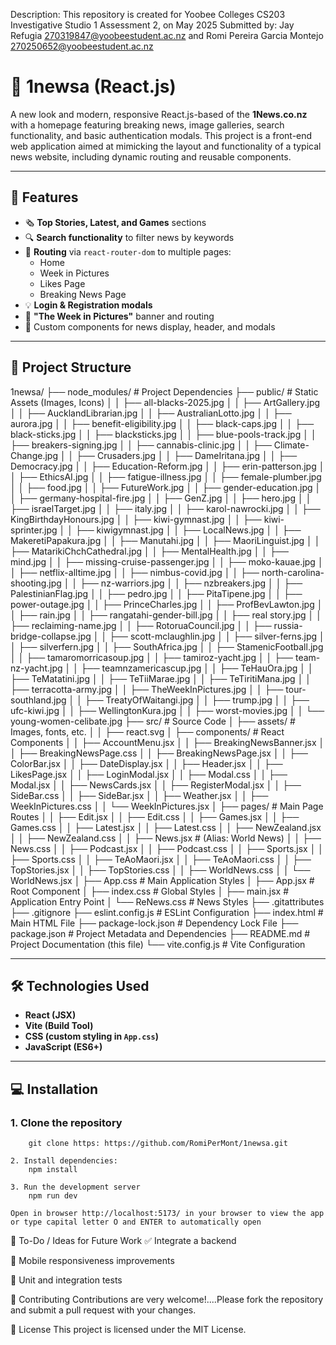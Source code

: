 Description:
This repository is created for Yoobee Colleges CS203 Investigative Studio 1 Assessment 2, on May 2025
Submitted by: Jay Refugia 270319847@yoobeestudent.ac.nz and Romi Pereira Garcia Montejo 270250652@yoobeestudent.ac.nz

# 📰 1newsa (React.js)

A new look and modern, responsive React.js-based of the **1News.co.nz** with a homepage featuring breaking news, image galleries, search functionality, and basic authentication modals. This project is a front-end web application aimed at mimicking the layout and functionality of a typical news website, including dynamic routing and reusable components.

---

## 🚀 Features

- 🗞️ **Top Stories, Latest, and Games** sections
- 🔍 **Search functionality** to filter news by keywords
- 🧭 **Routing** via `react-router-dom` to multiple pages:
  - Home
  - Week in Pictures
  - Likes Page
  - Breaking News Page
- 💡 **Login & Registration modals**
- 📸 **"The Week in Pictures"** banner and routing
- 🎨 Custom components for news display, header, and modals

---

## 📁 Project Structure
1newsa/
├── node_modules/          # Project Dependencies
├── public/                           # Static Assets (Images, Icons)
│   │   ├── all-blacks-2025.jpg
│   │   ├── ArtGallery.jpg
│   │   ├── AucklandLibrarian.jpg
│   │   ├── AustralianLotto.jpg
│   │   ├── aurora.jpg
│   │   ├── benefit-eligibility.jpg
│   │   ├── black-caps.jpg
│   │   ├── black-sticks.jpg
│   │   ├── blacksticks.jpg
│   │   ├── blue-pools-track.jpg
│   │   ├── breakers-signing.jpg
│   │   ├── cannabis-clinic.jpg
│   │   ├── Climate-Change.jpg
│   │   ├── Crusaders.jpg
│   │   ├── DameIritana.jpg
│   │   ├── Democracy.jpg
│   │   ├── Education-Reform.jpg
│   │   ├── erin-patterson.jpg
│   │   ├── EthicsAI.jpg
│   │   ├── fatigue-illness.jpg
│   │   ├── female-plumber.jpg
│   │   ├── food.jpg
│   │   ├── FutureWork.jpg
│   │   ├── gender-education.jpg
│   │   ├── germany-hospital-fire.jpg
│   │   ├── GenZ.jpg
│   │   ├── hero.jpg
│   │   ├── israelTarget.jpg
│   │   ├── italy.jpg
│   │   ├── karol-nawrocki.jpg
│   │   ├── KingBirthdayHonours.jpg
│   │   ├── kiwi-gymnast.jpg
│   │   ├── kiwi-sprinter.jpg
│   │   ├── kiwigymnast.jpg
│   │   ├── LocalNews.jpg
│   │   ├── MakeretiPapakura.jpg
│   │   ├── Manutahi.jpg
│   │   ├── MaoriLinguist.jpg
│   │   ├── MatarikiChchCathedral.jpg
│   │   ├── MentalHealth.jpg
│   │   ├── mind.jpg
│   │   ├── missing-cruise-passenger.jpg
│   │   ├── moko-kauae.jpg
│   │   ├── netflix-alltime.jpg
│   │   ├── nimbus-covid.jpg
│   │   ├── north-carolina-shooting.jpg
│   │   ├── nz-warriors.jpg
│   │   ├── nzbreakers.jpg
│   │   ├── PalestinianFlag.jpg
│   │   ├── pedro.jpg
│   │   ├── PitaTipene.jpg
│   │   ├── power-outage.jpg
│   │   ├── PrinceCharles.jpg
│   │   ├── ProfBevLawton.jpg
│   │   ├── rain.jpg
│   │   ├── rangatahi-gender-bill.jpg
│   │   ├── real story.jpg
│   │   ├── reclaiming-name.jpg
│   │   ├── RotoruaCouncil.jpg
│   │   ├── russia-bridge-collapse.jpg
│   │   ├── scott-mclaughlin.jpg
│   │   ├── silver-ferns.jpg
│   │   ├── silverfern.jpg
│   │   ├── SouthAfrica.jpg
│   │   ├── StamenicFootball.jpg
│   │   ├── tamaromorricasoup.jpg
│   │   ├── tamiroz-yacht.jpg
│   │   ├── team-nz-yacht.jpg
│   │   ├── teamnzamericascup.jpg
│   │   ├── TeHauOra.jpg
│   │   ├── TeMatatini.jpg
│   │   ├── TeTiiMarae.jpg
│   │   ├── TeTiritiMana.jpg
│   │   ├── terracotta-army.jpg
│   │   ├── TheWeekInPictures.jpg
│   │   ├── tour-southland.jpg
│   │   ├── TreatyOfWaitangi.jpg
│   │   ├── trump.jpg
│   │   ├── ufc-kiwi.jpg
│   │   ├── WellingtonKura.jpg
│   │   ├── worst-movies.jpg
│   │   └── young-women-celibate.jpg
├── src/                   # Source Code
│   ├── assets/            # Images, fonts, etc.
│   │   ├── react.svg
│   ├── components/        # React Components
│   │   ├── AccountMenu.jsx
│   │   ├── BreakingNewsBanner.jsx
│   │   ├── BreakingNewsPage.css
│   │   ├── BreakingNewsPage.jsx
│   │   ├── ColorBar.jsx
│   │   ├── DateDisplay.jsx
│   │   ├── Header.jsx
│   │   ├── LikesPage.jsx
│   │   ├── LoginModal.jsx
│   │   ├── Modal.css
│   │   ├── Modal.jsx
│   │   ├── NewsCards.jsx
│   │   ├── RegisterModal.jsx
│   │   ├── SideBar.css
│   │   ├── SideBar.jsx
│   │   ├── Weather.jsx
│   │   ├── WeekInPictures.css
│   │   └── WeekInPictures.jsx
│   ├── pages/                        # Main Page Routes
│   │   ├── Edit.jsx
│   │   ├── Edit.css
│   │   ├── Games.jsx
│   │   ├── Games.css
│   │   ├── Latest.jsx
│   │   ├── Latest.css
│   │   ├── NewZealand.jsx
│   │   ├── NewZealand.css
│   │   ├── News.jsx                  # (Alias: World News)
│   │   ├── News.css
│   │   ├── Podcast.jsx
│   │   ├── Podcast.css
│   │   ├── Sports.jsx
│   │   ├── Sports.css
│   │   ├── TeAoMaori.jsx
│   │   ├── TeAoMaori.css
│   │   ├── TopStories.jsx
│   │   ├── TopStories.css
│   │   ├── WorldNews.css
│   │   └── WorldNews.jsx
│   ├── App.css            # Main Application Styles
│   ├── App.jsx            # Root Component
│   ├── index.css          # Global Styles
│   ├── main.jsx           # Application Entry Point
│   └── ReNews.css         # News Styles
├── .gitattributes
├── .gitignore
├── eslint.config.js       # ESLint Configuration
├── index.html             # Main HTML File
├── package-lock.json      # Dependency Lock File
├── package.json           # Project Metadata and Dependencies
├── README.md              # Project Documentation (this file)
└── vite.config.js         # Vite Configuration

---

## 🛠️ Technologies Used

- **React (JSX)**
- **Vite (Build Tool)**
- **CSS (custom styling in `App.css`)**
- **JavaScript (ES6+)**

---

## 💻 Installation

### 1. Clone the repository
        git clone https: https://github.com/RomiPerMont/1newsa.git
        
    2. Install dependencies:
        npm install
        
    3. Run the development server
        npm run dev
        
    Open in browser http://localhost:5173/ in your browser to view the app or type capital letter O and ENTER to automatically open

📌 To-Do / Ideas for Future Work
✅ Integrate a backend 

📱 Mobile responsiveness improvements

🧪 Unit and integration tests

🤝 Contributing
Contributions are very welcome!....Please fork the repository and submit a pull request with your changes.

📄 License
This project is licensed under the MIT License.



